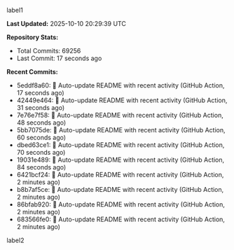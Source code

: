 
label1 
<!-- ACTIVITY_START -->
**Last Updated:** 2025-10-10 20:29:39 UTC

**Repository Stats:**
- Total Commits: 69256
- Last Commit: 17 seconds ago

**Recent Commits:**
- 5eddf8a60: 🤖 Auto-update README with recent activity (GitHub Action, 17 seconds ago)
- 42449e464: 🤖 Auto-update README with recent activity (GitHub Action, 31 seconds ago)
- 7e76e7f58: 🤖 Auto-update README with recent activity (GitHub Action, 48 seconds ago)
- 5bb7075de: 🤖 Auto-update README with recent activity (GitHub Action, 60 seconds ago)
- dbed63ce1: 🤖 Auto-update README with recent activity (GitHub Action, 70 seconds ago)
- 19031e489: 🤖 Auto-update README with recent activity (GitHub Action, 84 seconds ago)
- 6421bcf24: 🤖 Auto-update README with recent activity (GitHub Action, 2 minutes ago)
- b8b7af5ce: 🤖 Auto-update README with recent activity (GitHub Action, 2 minutes ago)
- 86bfab920: 🤖 Auto-update README with recent activity (GitHub Action, 2 minutes ago)
- 683566fe0: 🤖 Auto-update README with recent activity (GitHub Action, 2 minutes ago)
<!-- ACTIVITY_END -->

label2
